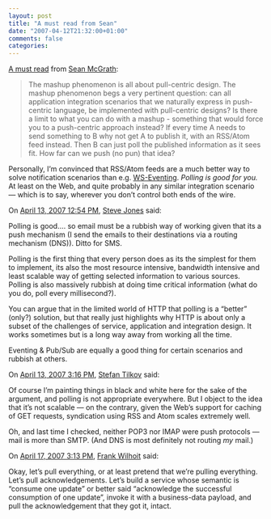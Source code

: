 ```yaml
---
layout: post
title: "A must read from Sean"
date: "2007-04-12T21:32:00+01:00"
comments: false
categories: 
---
```


<p><a href="http://www.itworld.com/AppDev/nlsebusiness070410/index.html">A must read</a> from <a href="http://seanmcgrath.blogspot.com/2007_04_08_seanmcgrath_archive.html#922722944576674157">Sean McGrath</a>:</p>

<blockquote>
<p>The mashup phenomenon is all about pull-centric design. The mashup phenomenon begs a very pertinent question: can all application integration scenarios that we naturally express in push-centric language, be implemented with pull-centric designs? Is there a limit to what you can do with a mashup - something that would force you to a push-centric approach instead? If every time A needs to send something to B why not get A to publish it, with an RSS/Atom feed instead. Then B can just poll the published information as it sees fit. How far can we push (no pun) that idea?</p>
</blockquote>

<p>Personally, I&#8217;m convinced that RSS/Atom feeds are a much better way to solve notification scenarios than e.g. <a href="http://www.w3.org/Submission/WS-Eventing/">WS-Eventing</a>. <em>Polling is good for you.</em> At least on the Web, and quite probably in any similar integration scenario &#8212; which is to say, wherever you don&#8217;t control both ends of the wire.</p>

<section class="comments">



<div class="comment" id="comment-1246">
On <a href="#comment-1246" title="Permalink to this comment">April 13, 2007 12:54 PM</a>, <a href="http://service-architecture.blogspot.com" title="http://service-architecture.blogspot.com" rel="nofollow">Steve Jones</a>
said:
<p>Polling is good&#8230;. so email must be a rubbish way of working given that its a push mechanism (I send the emails to their destinations via a routing mechanism (DNS)).  Ditto for SMS.</p>

<p>Polling is the first thing that every person does as its the simplest for them to implement, its also the most resource intensive, bandwidth intensive and least scalable way of getting selected information to various sources.  Polling is also massively rubbish at doing time critical information (what do you do, poll every millisecond?).</p>

<p>You can argue that in the limited world of HTTP that polling is a &#8220;better&#8221; (only?) solution, but that really just highlights why HTTP is about only a subset of the challenges of service, application and integration design.  It works sometimes but is a long way away from working all the time.</p>

<p>Eventing &amp; Pub/Sub are equally a good thing for certain scenarios and rubbish at others.</p>


<div class="comment" id="comment-1247">
On <a href="#comment-1247" title="Permalink to this comment">April 13, 2007  3:16 PM</a>, <a href="/en/staff/st/">Stefan Tilkov</a>
said:
<p>Of course I&#8217;m painting things in black and white here for the sake of the argument, and polling is not appropriate everywhere. But I object to the idea that it&#8217;s not scalable &#8212; on the contrary, given the Web&#8217;s support for caching of GET requests, syndication using RSS and Atom scales extremely well. </p>

<p>Oh, and last time I checked, neither POP3 nor IMAP were push protocols &#8212; mail is more than SMTP. (And DNS is most definitely not routing <em>my</em> mail.)</p>


<div class="comment" id="comment-1248">
On <a href="#comment-1248" title="Permalink to this comment">April 17, 2007  3:13 PM</a>, <a href="http://www.broadheath.com" title="http://www.broadheath.com" rel="nofollow">Frank Wilhoit</a>
said:
<p>Okay, let&#8217;s pull everything, or at least pretend that we&#8217;re pulling everything.  Let&#8217;s pull acknowledgements.  Let&#8217;s build a service whose semantic is &#8220;consume one update&#8221; or better said &#8220;acknowledge the successful consumption of one update&#8221;, invoke it with a business-data payload, and pull the acknowledgement that they got it, intact.</p>


</section>

